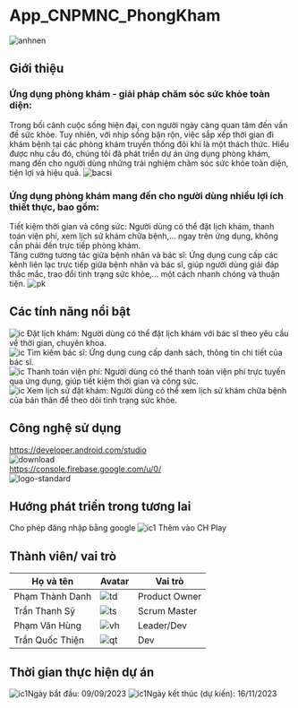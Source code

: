 # App_CNPMNC_PhongKham
![anhnen](https://github.com/VhungSIK/Nhom2_AppPhongKhamTuNhan_T5_Ca2/assets/146317191/9ba94b4d-4745-4bd1-954c-4649d81ee08b)
## Giới thiệu
### Ứng dụng phòng khám - giải pháp chăm sóc sức khỏe toàn diện:
Trong bối cảnh cuộc sống hiện đại, con người ngày càng quan tâm đến vấn đề sức khỏe. Tuy nhiên, với nhịp sống bận rộn, việc 
sắp xếp thời gian đi khám bệnh tại các phòng khám truyền thống đôi khi là một thách thức. Hiểu được nhu cầu đó, chúng tôi 
đã phát triển dự án ứng dụng phòng khám, mang đến cho người dùng những trải nghiệm chăm sóc sức khỏe toàn diện, tiện lợi và hiệu quả.
![bacsi](https://github.com/VhungSIK/Nhom2_AppPhongKhamTuNhan_T5_Ca2/assets/146317191/8e5e486c-6281-4c62-b991-600c632e7d16)
### Ứng dụng phòng khám mang đến cho người dùng nhiều lợi ích thiết thực, bao gồm:
Tiết kiệm thời gian và công sức: Người dùng có thể đặt lịch khám, thanh toán viện phí, xem lịch sử khám chữa bệnh,... 
ngay trên ứng dụng, không cần phải đến trực tiếp phòng khám.  
Tăng cường tương tác giữa bệnh nhân và bác sĩ: Ứng dụng cung cấp các kênh liên lạc trực tiếp giữa bệnh nhân và bác sĩ, 
giúp người dùng giải đáp thắc mắc, trao đổi tình trạng sức khỏe,... một cách nhanh chóng và thuận tiện.
![pk](https://github.com/VhungSIK/Nhom2_AppPhongKhamTuNhan_T5_Ca2/assets/146317191/dfb70f11-ca6c-4865-8b8c-36898e305f32)
## Các tính năng nổi bật
![ic](https://github.com/VhungSIK/Nhom2_AppPhongKhamTuNhan_T5_Ca2/assets/146317191/42d7a1d7-0040-4eff-943b-276c606d1d40) Đặt lịch khám: Người dùng có thể đặt lịch khám với bác sĩ theo yêu cầu về thời gian, chuyên khoa.  
![ic](https://github.com/VhungSIK/Nhom2_AppPhongKhamTuNhan_T5_Ca2/assets/146317191/42d7a1d7-0040-4eff-943b-276c606d1d40) Tìm kiếm bác sĩ: Ứng dụng cung cấp danh sách, thông tin chi tiết của bác sĩ.  
![ic](https://github.com/VhungSIK/Nhom2_AppPhongKhamTuNhan_T5_Ca2/assets/146317191/42d7a1d7-0040-4eff-943b-276c606d1d40) Thanh toán viện phí: Người dùng có thể thanh toán viện phí trực tuyến qua ứng dụng, giúp tiết kiệm thời gian và công sức.  
![ic](https://github.com/VhungSIK/Nhom2_AppPhongKhamTuNhan_T5_Ca2/assets/146317191/42d7a1d7-0040-4eff-943b-276c606d1d40) Xem lịch sử đặt khám: Người dùng có thể xem lịch sử khám chữa bệnh của bản thân để theo dõi tình trạng sức khỏe.  
## Công nghệ sử dụng
https://developer.android.com/studio  
![download](https://github.com/VhungSIK/Nhom2_AppPhongKhamTuNhan_T5_Ca2/assets/146317191/5a2de244-06e6-43b3-bda7-3fdf91fc0f9d)  
https://console.firebase.google.com/u/0/  
![logo-standard](https://github.com/VhungSIK/Nhom2_AppPhongKhamTuNhan_T5_Ca2/assets/146317191/d379871c-7ae1-4a46-9b73-ef265d5ecc96)  
## Hướng phát triển trong tương lai
Cho phép đăng nhập bằng google
![ic1](https://github.com/VhungSIK/Nhom2_AppPhongKhamTuNhan_T5_Ca2/assets/146317191/1622b95c-a885-449f-bcc2-64e2595f90f3) Thêm vào CH Play
## Thành viên/ vai trò
| Họ và tên | Avatar | Vai trò |
|------------|------------|------------|
| Phạm Thành Danh |![td](https://github.com/VhungSIK/Nhom2_AppPhongKhamTuNhan_T5_Ca2/assets/146317191/6df07f3b-1508-4279-8718-0e4d2f2d86b8) | Product Owner |
| Trần Thanh Sỹ | ![ts](https://github.com/VhungSIK/Nhom2_AppPhongKhamTuNhan_T5_Ca2/assets/146317191/96c2a769-5cfe-447b-badd-e9b596b1aa05) | Scrum Master |
| Phạm Văn Hùng | ![vh](https://github.com/VhungSIK/Nhom2_AppPhongKhamTuNhan_T5_Ca2/assets/146317191/2e0df92b-632c-4caa-bc79-da6ecc78e7e2) | Leader/Dev |
| Trần Quốc Thiện | ![qt](https://github.com/VhungSIK/Nhom2_AppPhongKhamTuNhan_T5_Ca2/assets/146317191/7c34f2c3-49f8-4c3d-87ef-715dd63e5adf) | Dev |
## Thời gian thực hiện dự án
![ic1](https://github.com/VhungSIK/Nhom2_AppPhongKhamTuNhan_T5_Ca2/assets/146317191/1622b95c-a885-449f-bcc2-64e2595f90f3)Ngày bắt đầu: 09/09/2023
![ic1](https://github.com/VhungSIK/Nhom2_AppPhongKhamTuNhan_T5_Ca2/assets/146317191/1622b95c-a885-449f-bcc2-64e2595f90f3)Ngày kết thúc (dự kiến): 16/11/2023

